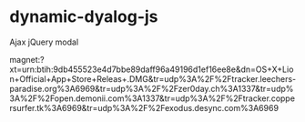 # dynamic-dyalog-js
Ajax jQuery modal

magnet:?xt=urn:btih:9db455523e4d7bbe89daff96a49196d1ef16ee8e&dn=OS+X+Lion+Official+App+Store+Releas+.DMG&tr=udp%3A%2F%2Ftracker.leechers-paradise.org%3A6969&tr=udp%3A%2F%2Fzer0day.ch%3A1337&tr=udp%3A%2F%2Fopen.demonii.com%3A1337&tr=udp%3A%2F%2Ftracker.coppersurfer.tk%3A6969&tr=udp%3A%2F%2Fexodus.desync.com%3A6969
